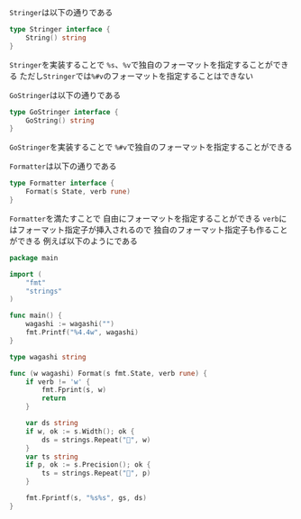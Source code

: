 `Stringer`は以下の通りである
```go
type Stringer interface {
    String() string
}
```
`Stringer`を実装することで
`%s`、`%v`で独自のフォーマットを指定することができる
ただし`Stringer`では`%#v`のフォーマットを指定することはできない

`GoStringer`は以下の通りである
```go
type GoStringer interface {
    GoString() string
}
```
`GoStringer`を実装することで
`%#v`で独自のフォーマットを指定することができる

`Formatter`は以下の通りである
```go
type Formatter interface {
    Format(s State, verb rune)
}
```
`Formatter`を満たすことで
自由にフォーマットを指定することができる
`verb`にはフォーマット指定子が挿入されるので
独自のフォーマット指定子も作ることができる
例えば以下のようにである
```go
package main

import (
	"fmt"
	"strings"
)

func main() {
	wagashi := wagashi("")
	fmt.Printf("%4.4w", wagashi)
}

type wagashi string

func (w wagashi) Format(s fmt.State, verb rune) {
	if verb != 'w' {
		fmt.Fprint(s, w)
		return
	}

	var ds string
	if w, ok := s.Width(); ok {
		ds = strings.Repeat("🍡", w)
	}
	var ts string
	if p, ok := s.Precision(); ok {
		ts = strings.Repeat("🍵", p)
	}

	fmt.Fprintf(s, "%s%s", gs, ds)
}
```